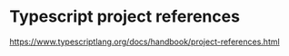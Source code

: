 # Typescript project references

https://www.typescriptlang.org/docs/handbook/project-references.html
